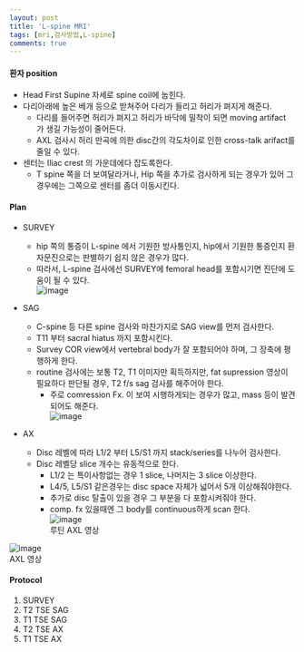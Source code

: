 ```yaml
---
layout: post
title: 'L-spine MRI'
tags: [mri,검사방법,L-spine]
comments: true
---
```


#### 환자 position
- Head First Supine 자세로 spine coil에 눕힌다.
- 다리아래에 높은 베개 등으로 받쳐주어 다리가 들리고 허리가 펴지게 해준다.
    - 다리를 들어주면 허리가 펴지고 허리가 바닥에 밀착이 되면 moving artifact 가 생길 가능성이 줄어든다. 
    - AXL 검사시 허리 만곡에 의한 disc간의 각도차이로 인한 cross-talk arifact를 줄일 수 있다. 
- 센터는 Iliac crest 의 가운데에다 잡도록한다.  
    - T spine 쪽을 더 보여달라거나, Hip 쪽을 추가로 검사하게 되는 경우가 있어 그 경우에는 그쪽으로 센터를 좀더 이동시킨다.

#### Plan
- SURVEY
    - hip 쪽의 통증이 L-spine 에서 기원한 방사통인지, hip에서 기원한 통증인지 환자문진으로는 판별하기 쉽지 않은 경우가 많다.
    - 따라서, L-spine 검사에선 SURVEY에 femoral head를 포함시기면 진단에 도움이 될 수 있다.  
![image](https://github.com/woobinww/woobinww.github.io/assets/111553878/3d169f06-ec09-4d65-a4df-70f56375e6cd)

- SAG
    - C-spine 등 다른 spine 검사와 마찬가지로 SAG view를 먼저 검사한다.
    - T11 부터 sacral hiatus 까지 포함시킨다.
    - Survey COR view에서 vertebral body가 잘 포함되어야 하며, 그 장축에 평행하게 한다. 
    - routine 검사에는 보통 T2, T1 이미지만 획득하지만, fat supression 영상이 필요하다 판단될 경우, T2 f/s sag 검사를 해주어야 한다. 
        - 주로 comression Fx. 이 보여 시행하게되는 경우가 많고, mass 등이 발견되어도  해준다.  
![image](https://github.com/woobinww/woobinww.github.io/assets/111553878/6c7c1906-c6a5-4313-8380-0b00e4f41d6c)

- AX 
    - Disc 레벨에 따라 L1/2 부터 L5/S1 까지 stack/series를 나누어 검사한다.
    - Disc 레벨당 slice 개수는 유동적으로 한다. 
        - L1/2 는 특이사항없는 경우 1 slice, 나머지는 3 slice 이상한다.
        - L4/5, L5/S1 같은경우는 disc space 자체가 넓어서 5개 이상해줘야한다.
        - 추가로 disc 탈출이 있을 경우 그 부분을 다 포함시켜줘야 한다.
        - comp. fx 있을때엔 그 body를 continuous하게 scan 한다.  
![image](https://github.com/woobinww/woobinww.github.io/assets/111553878/d5ef011c-7074-446b-9265-5dcc8be2c4b7)  
    루틴 AXL 영상  

![image](https://github.com/woobinww/woobinww.github.io/assets/111553878/58a70d32-6558-4b8a-abf2-9221d7d95f01)  
    AXL 영상  

#### Protocol
1. SURVEY
2. T2 TSE SAG
3. T1 TSE SAG
4. T2 TSE AX
5. T1 TSE AX
